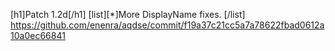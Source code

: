 [h1]Patch 1.2d[/h1]
[list][*]More DisplayName fixes.
[/list]
https://github.com/enenra/aqdse/commit/f19a37c21cc5a7a78622fbad0612a10a0ec66841